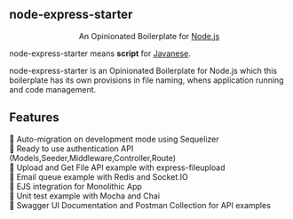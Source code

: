 ## node-express-starter

<p align="center">
    An Opinionated Boilerplate for <a href="https://nodejs.org/en/">Node.js</a>
</p>

node-express-starter means **script** for <a href="https://en.wikipedia.org/wiki/Javanese_script">Javanese</a>.

node-express-starter is an Opinionated Boilerplate for Node.js which this boilerplate has its own provisions in file naming, whens application running and code management.

## Features

🚀 Auto-migration on development mode using Sequelizer\
🚀 Ready to use authentication API (Models,Seeder,Middleware,Controller,Route)\
🚀 Upload and Get File API example with express-fileupload\
🚀 Email queue example with Redis and Socket.IO\
🚀 EJS integration for Monolithic App\
🚀 Unit test example with Mocha and Chai\
🚀 Swagger UI Documentation and Postman Collection for API examples
